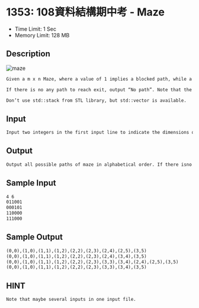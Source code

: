 # 1353: 108資料結構期中考 - Maze

* Time Limit: 1 Sec
* Memory Limit: 128 MB

## Description

![maze](../../../image/2020-01-04-17-02-09.png)

``` markdown
Given a m x n Maze, where a value of 1 implies a blocked path, while a 0 means one can walk right on through, please output all possible paths from (0, 0) to (m - 1, n - 1) in alphabetical order.

If there is no any path to reach exit, output “No path”. Note that the moving directions include North, East, West, and South only.

Don’t use std::stack from STL library, but std::vector is available.
```

## Input

``` markdown
Input two integers in the first input line to indicate the dimensions of m and n. Then one inputs values of one row in each input line.
```

## Output

``` markdown
Output all possible paths of maze in alphabetical order. If there isno any path to reach exit, output “No path”.
```

## Sample Input

``` markdown
4 6
011001
000101
110000
111000
```

## Sample Output

``` markdown
(0,0),(1,0),(1,1),(1,2),(2,2),(2,3),(2,4),(2,5),(3,5)
(0,0),(1,0),(1,1),(1,2),(2,2),(2,3),(2,4),(3,4),(3,5)
(0,0),(1,0),(1,1),(1,2),(2,2),(2,3),(3,3),(3,4),(2,4),(2,5),(3,5)
(0,0),(1,0),(1,1),(1,2),(2,2),(2,3),(3,3),(3,4),(3,5)

```

## HINT

``` markdown
Note that maybe several inputs in one input file.
```
